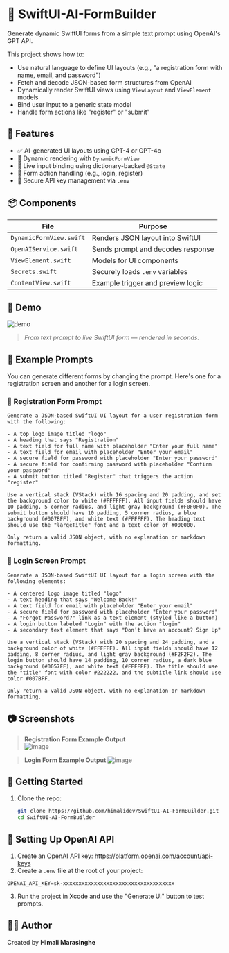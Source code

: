 # 🧠 SwiftUI-AI-FormBuilder

Generate dynamic SwiftUI forms from a simple text prompt using OpenAI's GPT API.

This project shows how to:
- Use natural language to define UI layouts (e.g., "a registration form with name, email, and password")
- Fetch and decode JSON-based form structures from OpenAI
- Dynamically render SwiftUI views using `ViewLayout` and `ViewElement` models
- Bind user input to a generic state model
- Handle form actions like "register" or "submit"

## 🧪 Features

- ✅ AI-generated UI layouts using GPT-4 or GPT-4o
- 🎨 Dynamic rendering with `DynamicFormView`
- 🔄 Live input binding using dictionary-backed `@State`
- 🔘 Form action handling (e.g., login, register)
- 🔐 Secure API key management via `.env`

## 📦 Components

| File | Purpose |
|------|---------|
| `DynamicFormView.swift` | Renders JSON layout into SwiftUI |
| `OpenAIService.swift`   | Sends prompt and decodes response |
| `ViewElement.swift`     | Models for UI components |
| `Secrets.swift`         | Securely loads `.env` variables |
| `ContentView.swift`     | Example trigger and preview logic |

## 🚀 Demo

![demo](https://github.com/user-attachments/assets/5c712dbd-704a-4659-bf22-ebbb0651bd87)
> *From text prompt to live SwiftUI form — rendered in seconds.*

## 🧪 Example Prompts

You can generate different forms by changing the prompt. Here's one for a registration screen and another for a login screen.

### 🔹 Registration Form Prompt

```
Generate a JSON-based SwiftUI UI layout for a user registration form with the following:

- A top logo image titled "logo"
- A heading that says "Registration"
- A text field for full name with placeholder "Enter your full name"
- A text field for email with placeholder "Enter your email"
- A secure field for password with placeholder "Enter your password"
- A secure field for confirming password with placeholder "Confirm your password"
- A submit button titled "Register" that triggers the action "register"

Use a vertical stack (VStack) with 16 spacing and 20 padding, and set the background color to white (#FFFFFF). All input fields should have 10 padding, 5 corner radius, and light gray background (#F0F0F0). The submit button should have 10 padding, 5 corner radius, a blue background (#007BFF), and white text (#FFFFFF). The heading text should use the "largeTitle" font and a text color of #000000.

Only return a valid JSON object, with no explanation or markdown formatting.
```

### 🔹 Login Screen Prompt

```
Generate a JSON-based SwiftUI UI layout for a login screen with the following elements:

- A centered logo image titled "logo"
- A text heading that says "Welcome Back!"
- A text field for email with placeholder "Enter your email"
- A secure field for password with placeholder "Enter your password"
- A "Forgot Password?" link as a text element (styled like a button)
- A login button labeled "Login" with the action "login"
- A secondary text element that says "Don’t have an account? Sign Up"

Use a vertical stack (VStack) with 20 spacing and 24 padding, and a background color of white (#FFFFFF). All input fields should have 12 padding, 8 corner radius, and light gray background (#F2F2F2). The login button should have 14 padding, 10 corner radius, a dark blue background (#0057FF), and white text (#FFFFFF). The title should use the "title" font with color #222222, and the subtitle link should use color #007BFF.

Only return a valid JSON object, with no explanation or markdown formatting.
```

## 📷 Screenshots
> **Registration Form Example Output**  
![image](https://github.com/user-attachments/assets/d5bb9592-45d4-464e-974d-1957cec408dc)



> **Login Form Example Output**
![image](https://github.com/user-attachments/assets/a89ade54-4ba7-4342-a6f6-db9a0dfb9925)


## 🔧 Getting Started

1. Clone the repo:
   ```bash
   git clone https://github.com/himalidev/SwiftUI-AI-FormBuilder.git
   cd SwiftUI-AI-FormBuilder
   
## 🔐 Setting Up OpenAI API

1. Create an OpenAI API key: https://platform.openai.com/account/api-keys  
2. Create a `.env` file at the root of your project:

```
OPENAI_API_KEY=sk-xxxxxxxxxxxxxxxxxxxxxxxxxxxxxxxxxxxx
```

3. Run the project in Xcode and use the "Generate UI" button to test prompts.


## 🧑‍💻 Author

Created by **Himali Marasinghe**  


